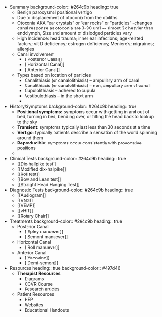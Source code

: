 - Summary
  background-color:: #264c9b
  heading:: true
	- Benign paroxysmal positional vertigo
	- Due to displacement of otoconia from the otoliths
	- Otoconia AKA “ear crystals” or “ear rocks” or “particles” –changes canal response as otoconia are 3-30 um1 -- almost 3x heavier than endolymph, Size and amount of dislodged particles vary
	- High Incidence: head trauma; inner ear infections; age-related factors; vit D deficiency; estrogen deficiency; Meniere’s; migraines; allergies
	- Canal involvement
		- [[Posterior Canal]]
		- [[Horizontal Canal]]
		- [[Anterior Canal]]
	- Types based on location of particles
		- Canalithiasis (or canalolithiasis) – ampullary arm of canal
		- Canalithiasis (or canalolithiasis) – non, ampullary arm of canal
		- Cupulolithiasis – adhered to cupula
		- Vestibulothiasis – in the short arm
		-
- History/Symptoms
  background-color:: #264c9b
  heading:: true
	- **Positional symptoms:** symptoms occur with getting in and out of bed, turning in bed, bending over, or tilting the head back to lookup to the sky
	- **Transient**: symptoms typically last less than 30 seconds at a time
	- **Vertigo**: typically patients describe a sensation of the world spinning around them
	- **Reproducible**: symptoms occur consistently with provocative positions
	-
- Clinical Tests
  background-color:: #264c9b
  heading:: true
	- [[Dix-hallpike test]]
	- [[Modified dix-hallpike]]
	- [[Roll test]]
	- [[Bow and Lean test]]
	- [[Straight Head Hanging Test]]
- Diagnostic Tests
  background-color:: #264c9b
  heading:: true
	- [[Audiogram]]
	- [[VNG]]
	- [[VEMP]]
	- [[vHIT]]
	- [[Rotary Chair]]
- Treatments
  background-color:: #264c9b
  heading:: true
	- Posterior Canal
		- [[Epley manuever]]
		- [[Semont manuever]]
	- Horizontal Canal
		- [[Roll manuever]]
	- Anterior Canal
		- [[Yacovino]]
		- [[Demi-semont]]
- Resources
  heading:: true
  background-color:: #497d46
	- **Therapist Resources**
		- Diagrams
		- CCVR Course
		- Research articles
	- Patient Resources
		- HEP
		- Websites
		- Educational Handouts